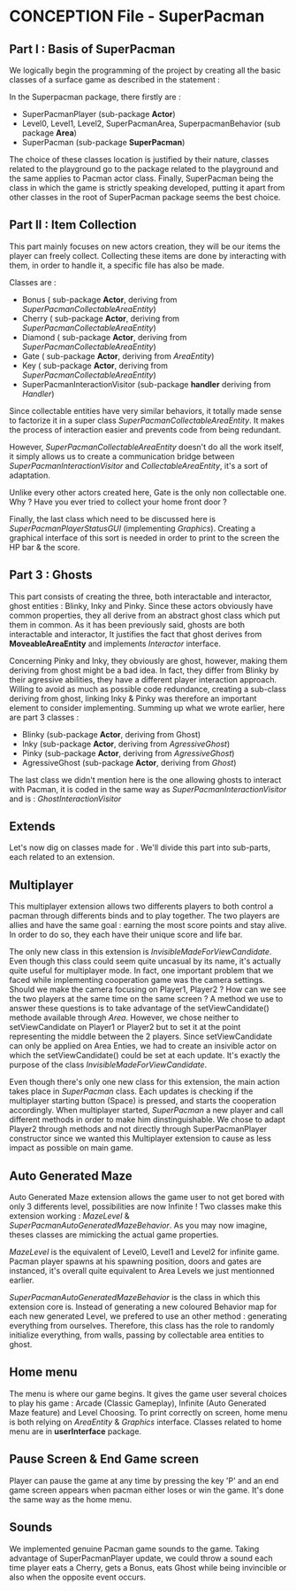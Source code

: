 ﻿# CONCEPTION File - SuperPacman

## Part I : Basis of SuperPacman

We logically begin the programming of the project by creating all the basic classes of a surface game as described in the statement : 

In the Superpacman package, there firstly are : 

- SuperPacmanPlayer (sub-package **Actor**)
- Level0,  Level1, Level2, SuperPacmanArea, SuperpacmanBehavior (sub package **Area**)
- SuperPacman (sub-package **SuperPacman**)

The choice of these classes location is justified by their nature, classes related to the playground go to the package related to the playground and the same applies to Pacman actor class. Finally, SuperPacman being the class in which the game is strictly speaking developed, putting it apart from other classes in the root of SuperPacman package seems the best choice.

## Part II : Item Collection

This part mainly focuses on new actors creation, they will be our items the player can freely collect. Collecting these items are done by interacting with them, in order to handle it, a specific file has also be made. 

Classes are : 
- Bonus ( sub-package **Actor**, deriving from *SuperPacmanCollectableAreaEntity*)
- Cherry ( sub-package **Actor**, deriving from *SuperPacmanCollectableAreaEntity*)
- Diamond ( sub-package **Actor**, deriving from *SuperPacmanCollectableAreaEntity*)
- Gate ( sub-package **Actor**, deriving from *AreaEntity*)
- Key ( sub-package **Actor**, deriving from *SuperPacmanCollectableAreaEntity*)
- SuperPacmanInteractionVisitor (sub-package **handler** deriving from *Handler*)

Since collectable entities have very similar behaviors, it totally made sense to factorize it in a super class *SuperPacmanCollectableAreaEntity*. It makes the process of interaction easier and prevents code from being redundant.

However, *SuperPacmanCollectableAreaEntity* doesn't do all the work itself, it simply allows us to create a communication bridge between *SuperPacmanInteractionVisitor* and *CollectableAreaEntity*, it's a sort of adaptation.

Unlike every other actors created here, Gate is the only non collectable one. Why ? Have you ever tried to collect your home front door ? 

Finally, the last class which need to be discussed here is *SuperPacmanPlayerStatusGUI* (implementing *Graphics*). Creating a graphical interface of this sort is needed in order to print to the screen the HP bar & the score.

## Part 3 : Ghosts

This part consists of creating the three, both interactable and interactor, ghost entities : Blinky, Inky and Pinky.
Since these actors obviously have common properties, they all derive from an abstract ghost class which put them in common.
As it has been previously said, ghosts are both interactable and interactor, It justifies the fact that ghost derives from **MoveableAreaEntity** and implements *Interactor* interface.

Concerning Pinky and Inky, they obviously are ghost, however, making them deriving from ghost might be a bad idea. In fact, they differ from Blinky by their agressive abilities, they have a different player interaction approach. Willing to avoid as much as possible code redundance, creating a sub-class deriving from ghost, linking Inky & Pinky was therefore an important element to consider implementing.
Summing up what we wrote earlier, here are part 3 classes : 
- Blinky (sub-package **Actor**, deriving from Ghost)
- Inky (sub-package **Actor**, deriving from *AgressiveGhost*)
- Pinky (sub-package **Actor**, deriving from *AgressiveGhost*)
- AgressiveGhost (sub-package **Actor**, deriving from *Ghost*)

The last class we didn't mention here is the one allowing ghosts to interact with Pacman, it is coded in the same way as *SuperPacmanInteractionVisitor* and is : *GhostInteractionVisitor*

## Extends

Let's now dig on classes made for . We'll divide this part into sub-parts,  each related to an extension.

## Multiplayer

This multiplayer extension allows two differents players to both control a pacman through differents binds and to play together. The two players are allies and have the same goal : earning the most score points and stay alive. In order to do so, they each have their unique score and life bar.

The only new class in this extension is *InvisibleMadeForViewCandidate*. Even though this class could seem quite uncasual by its name, it's actually quite useful for multiplayer mode. In fact, one important problem that we faced while implementing cooperation game was the camera settings. Should we make the camera focusing on Player1, Player2 ? How can we see the two players at the same time on the same screen ? 
A method we use to answer these questions is to take advantage of the setViewCandidate() methode available through *Area*. 
However, we chose neither to setViewCandidate on Player1 or Player2 but to set it at the point representing the middle between the 2 players. Since setViewCandidate can only be applied on Area Enties, we had to create an insivible actor on which the setViewCandidate() could be set at each update. It's exactly the purpose of the class *InvisibleMadeForViewCandidate*.

Even though there's only one new class for this extension, the main action takes place in *SuperPacman* class. Each updates is checking if the multiplayer starting button (Space) is pressed, and starts the cooperation accordingly.
When multiplayer started, *SuperPacman* a new player and call different methods in order to make him dinstinguishable. We chose to adapt Player2 through methods and not directly through SuperPacmanPlayer constructor since we wanted this Multiplayer extension to cause as less impact as possible on main game.

## Auto Generated Maze

Auto Generated Maze extension allows the game user to not get bored with only 3 differents level, possibilities are now Infinite ! 
Two classes make this extension working : *MazeLevel* & *SuperPacmanAutoGeneratedMazeBehavior*. 
As you may now imagine, theses classes are mimicking the actual game properties. 

*MazeLevel* is the equivalent of Level0, Level1 and Level2 for infinite game. Pacman player spawns at his spawning position, doors and gates are instanced, it's overall quite equivalent to Area Levels we just mentionned earlier. 

*SuperPacmanAutoGeneratedMazeBehavior* is the class in which this extension core is.
Instead of generating a new coloured Behavior map for each new generated Level, we prefered to use an other method : generating everything from ourselves. 
Therefore, this class has the role to randomly initialize everything, from walls, passing by collectable area entities to ghost.


## Home menu
The menu is where our game begins. It gives the game user several choices to play his game : Arcade (Classic Gameplay), Infinite (Auto Generated Maze feature) and Level Choosing. To print correctly on screen, home menu is both relying on *AreaEntity* & *Graphics* interface.
Classes related to home menu are in **userInterface** package.
## Pause Screen & End Game screen

Player can pause the game at any time by pressing the key 'P' and an end game screen appears when pacman either loses or win the game.
It's done the same way as the home menu.

## Sounds 
We implemented genuine Pacman game sounds to the game.
Taking advantage of SuperPacmanPlayer update, we could throw a sound each time player eats a Cherry, gets a Bonus, eats Ghost while being invincible or also when the opposite event occurs.

